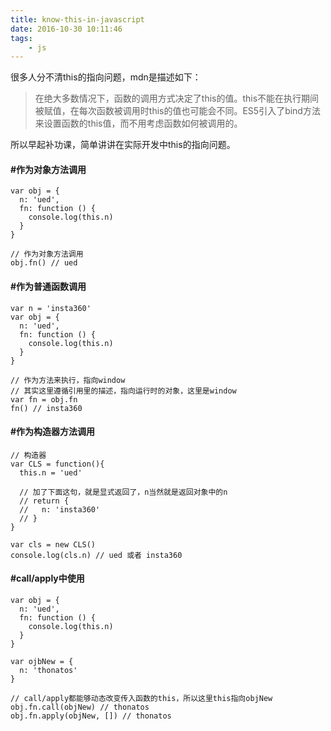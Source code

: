 ```yaml
---
title: know-this-in-javascript
date: 2016-10-30 10:11:46
tags: 
	- js
---
```


很多人分不清this的指向问题，mdn是描述如下：

> 在绝大多数情况下，函数的调用方式决定了this的值。this不能在执行期间被赋值，在每次函数被调用时this的值也可能会不同。ES5引入了bind方法来设置函数的this值，而不用考虑函数如何被调用的。

所以早起补功课，简单讲讲在实际开发中this的指向问题。

#### #作为对象方法调用

```
var obj = {
  n: 'ued',
  fn: function () {    
    console.log(this.n) 
  }
}

// 作为对象方法调用
obj.fn() // ued
```

#### #作为普通函数调用

```
var n = 'insta360'
var obj = {
  n: 'ued',
  fn: function () {    
    console.log(this.n) 
  }
}

// 作为方法来执行，指向window
// 其实这里遵循引用里的描述，指向运行时的对象，这里是window
var fn = obj.fn
fn() // insta360
```

#### #作为构造器方法调用

```
// 构造器
var CLS = function(){
  this.n = 'ued'

  // 加了下面这句，就是显式返回了，n当然就是返回对象中的n
  // return {
  //   n: 'insta360'
  // }
}

var cls = new CLS()
console.log(cls.n) // ued 或者 insta360
```

#### #call/apply中使用

```
var obj = {
  n: 'ued',
  fn: function () {    
    console.log(this.n) 
  }
}

var ojbNew = {
  n: 'thonatos'
}

// call/apply都能够动态改变传入函数的this，所以这里this指向objNew
obj.fn.call(objNew) // thonatos
obj.fn.apply(objNew, []) // thonatos

```